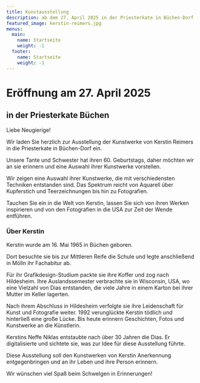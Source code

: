 ```yaml
---
title: Kunstausstellung
description: ab dem 27. April 2025 in der Priesterkate in Büchen-Dorf
featured_image: kerstin-reimers.jpg
menus:
  main:
    name: Startseite
    weight: -1
  footer:
    name: Startseite
    weight: -1
---
```


# Eröffnung am 27.&nbsp;April&nbsp;2025

## in der Priesterkate Büchen

Liebe Neugierige!

Wir laden Sie herzlich zur Ausstellung der Kunstwerke von Kerstin Reimers in die Priesterkate in Büchen-Dorf ein.

Unsere Tante und Schwester hat ihren 60. Geburtstags, daher möchten wir an sie erinnern und eine Auswahl ihrer Kunstwerke vorstellen.

Wir zeigen eine Auswahl ihrer Kunstwerke, die mit verschiedensten Techniken entstanden sind. Das Spektrum reicht von Aquarell über Kupferstich und Teerzeichnungen bis hin zu Fotografien.

Tauchen Sie ein in die Welt von Kerstin, lassen Sie sich von ihren Werken inspirieren und von den Fotografien in die USA zur Zeit der Wende entführen.

### Über Kerstin

Kerstin wurde am 16. Mai 1965 in Büchen geboren.

Dort besuchte sie bis zur Mittleren Reife die Schule und legte anschließend in Mölln ihr Fachabitur ab.

Für ihr Grafikdesign-Studium packte sie ihre Koffer und zog nach Hildesheim. Ihre Auslandssemester verbrachte sie in Wisconsin, USA, wo eine Vielzahl von Dias entstanden, die viele Jahre in einem Karton bei ihrer Mutter im Keller lagerten.

Nach ihrem Abschluss in Hildesheim verfolgte sie ihre Leidenschaft für Kunst und Fotografie weiter. 1992 verunglückte Kerstin tödlich und hinterließ eine große Lücke. Bis heute erinnern Geschichten, Fotos und Kunstwerke an die Künstlerin.

Kerstins Neffe Niklas entstaubte nach über 30 Jahren die Dias. Er digitalisierte und sichtete sie, was zur Idee für diese Ausstellung führte.

Diese Ausstellung soll den Kunstwerken von Kerstin Anerkennung entgegenbringen und an ihr Leben und ihre Person erinnern.

Wir wünschen viel Spaß beim Schwelgen in Erinnerungen!
